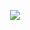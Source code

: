 <p align="center"> <img src="https://skillicons.dev/icons?i=js,ts,react,nodejs,python,html,css,java,c,cpp,git,github,vscode&perline=3" /> </p>
